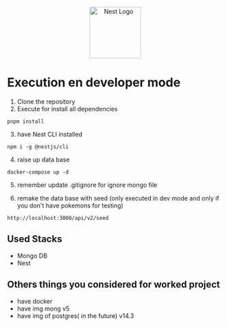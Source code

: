 <p align="center">
  <a href="http://nestjs.com/" target="blank"><img src="https://nestjs.com/img/logo-small.svg" width="120" alt="Nest Logo" /></a>
</p>

# Execution en developer mode

1. Clone the repository
2. Execute for install all dependencies
```
pnpm install
```
3. have Nest CLI installed
```
npm i -g @nestjs/cli
```
4. raise up data base
```
docker-compose up -d
```

5. remember update .gitignore for ignore mongo file

6. remake the data base with seed (only executed in dev mode and only if you don't have pokemons for testing)
```
http://localhost:3000/api/v2/seed
```

## Used Stacks
* Mongo DB
* Nest

## Others things you considered for worked project

* have docker
* have img mong v5
* have img of postgres( in the future) v14.3